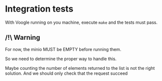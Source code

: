 # Integration tests

With Voogle running on you machine, execute `make` and the tests must pass.

## /!\ Warning 
For now, the minio MUST be EMPTY before running them.

So we need to determine the proper way to handle this.

Maybe counting the number of elements returned to the list is not the right solution. And we should only check that the request succeed

